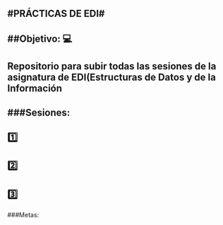 __**#PRÁCTICAS DE EDI#**__
--
##Objetivo: :computer:
--
Repositorio para subir todas las sesiones de la asignatura de EDI(Estructuras de Datos y de la Información
--
###Sesiones:
--
:one:
--
2️⃣
--
3️⃣
--
###Metas:


